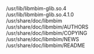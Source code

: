 /usr/lib/libmbim-glib.so.4  
/usr/lib/libmbim-glib.so.4.1.0  
/usr/share/doc/libmbim  
/usr/share/doc/libmbim/AUTHORS  
/usr/share/doc/libmbim/COPYING  
/usr/share/doc/libmbim/NEWS  
/usr/share/doc/libmbim/README  
